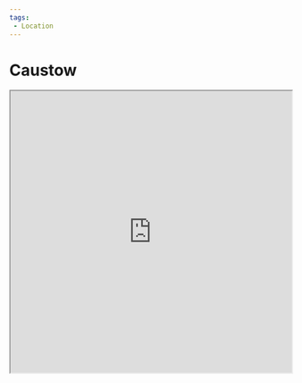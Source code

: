 ```yaml
---
tags: 
 - Location
---
```



# Caustow

<iframe src='https://watabou.github.io/city-generator/?size=38&seed=6150364240260&name=Caustow&population=17147&citadel=1&urban_castle=1&plaza=0&temple=0&walls=1&shantytown=0&coast=1&river=1&greens=0&hub=1&sea=1.21' style='width: 768px;max-width:100%;aspect-ratio:1/1;' />

Caustow is a large port town in the north edge of the [[Western Horn]].

It's a notorious place for pirates and criminals alike, with a significant base of operations for [[The Order of Eye and Tooth]].

## Districts

### The Highgate

The Highgate is where most of the nobility in Caustow have homes, villas, or mansions.

### Darkway

The Darkway is a rough neighbourhood leading beyond the city walls on the east into a shanty town.